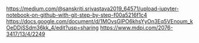 https://medium.com/@sanskriti.srivastava2019_64571/upload-jupyter-notebook-on-github-with-git-step-by-step-f00a5216f1c4
https://docs.google.com/document/d/1MOvsGlPO6khsYyOn3Eq5VEnoum_kOeDDjSSdm36kk_4/edit?usp=sharing
https://www.mdpi.com/2076-3417/13/4/2249
